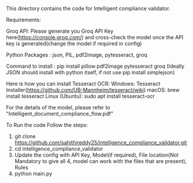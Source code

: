 This directory contains the code for Intelligent compliance validator.

Requirements:

Groq API: Please generate you Groq API Key here(https://console.groq.com/) and cross-check the model once the API key is generated(change the model if required in config)

Python Packages : json, PIL, pdf2image, pytesseract, groq

Command to install : pip install pillow pdf2image pytesseract groq (Ideally JSON should install with python itself, if not use pip install simplejson)

Here is how you can install Tesseract OCR:
Windows: Tesseract Installer(https://github.com/UB-Mannheim/tesseract/wiki)
macOS: brew install tesseract
Linux (Ubuntu): sudo apt install tesseract-ocr

For the details of the model, please refer to "Intelligent_document_compliance_flow.pdf"


To Run the code Follow the steps:

1. git clone https://github.com/sahithireddy25/intelligence_compliance_validator.git
2. cd intelligence_compliance_validator
3. Update the config with API Key, Model(if required), File location(Not Mandatory to give all 4, model can work with the files that are present), Rules
4. python main.py